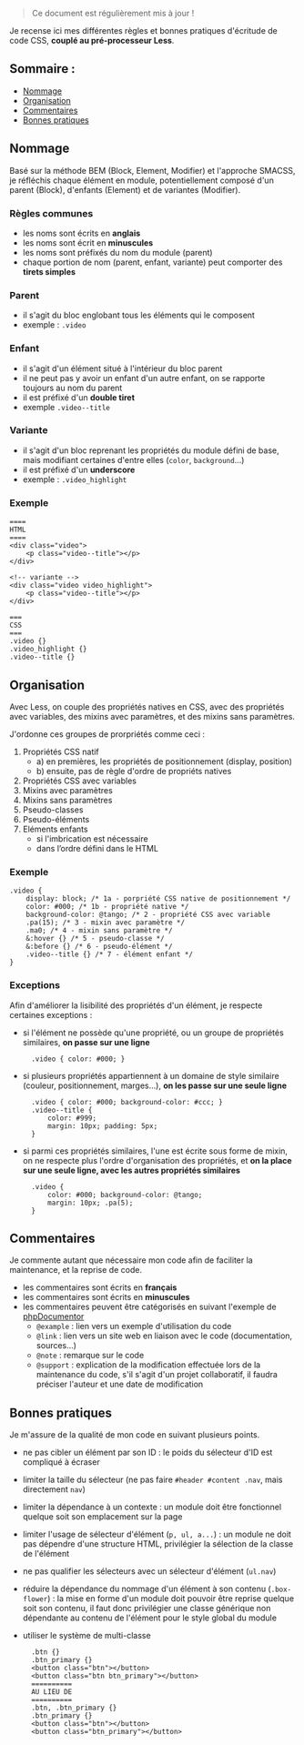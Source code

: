 > Ce document est régulièrement mis à jour !

Je recense ici mes différentes règles et bonnes pratiques d'écritude de code CSS, **couplé au pré-processeur Less**.

## Sommaire : 

* [Nommage](#nommage)
* [Organisation](#organisation)
* [Commentaires](#commentaires)
* [Bonnes pratiques](#bonnes-pratiques)

## Nommage

Basé sur la méthode BEM (Block, Element, Modifier) et l'approche SMACSS, je réfléchis chaque élément en module, potentiellement composé d'un parent (Block), d'enfants (Element) et de variantes (Modifier).

### Règles communes

* les noms sont écrits en **anglais**
* les noms sont écrit en **minuscules**
* les noms sont préfixés du nom du module (parent)
* chaque portion de nom (parent, enfant, variante) peut comporter des **tirets simples** 

### Parent

* il s'agit du bloc englobant tous les éléments qui le composent
* exemple : `.video`

### Enfant

* il s'agit d'un élément situé à l'intérieur du bloc parent
* il ne peut pas y avoir un enfant d'un autre enfant, on se rapporte toujours au nom du parent
* il est préfixé d'un **double tiret**
* exemple `.video--title`

### Variante

* il s'agit d'un bloc reprenant les propriétés du module défini de base, mais modifiant certaines d'entre elles (`color`, `background`...)
* il est préfixé d'un **underscore**
* exemple : `.video_highlight` 

### Exemple 
	====
	HTML
	====
	<div class="video">
		<p class="video--title"></p>
	</div>

	<!-- variante -->
	<div class="video video_highlight">
		<p class="video--title"></p>
	</div>

	===
	CSS
	===
	.video {}
	.video_highlight {}
	.video--title {}

## Organisation

Avec Less, on couple des propriétés natives en CSS, avec des propriétés avec variables, des mixins avec paramètres, et des mixins sans paramètres.

J'ordonne ces groupes de prorpriétés comme ceci : 

1. Propriétés CSS natif
	* a) en premières, les propriétés de positionnement (display, position)
	* b) ensuite, pas de règle d'ordre de propriéts natives
2. Propriétés CSS avec variables
3. Mixins avec paramètres
4. Mixins sans paramètres
5. Pseudo-classes
6. Pseudo-éléments
7. Eléments enfants 
	* si l'imbrication est nécessaire
	* dans l’ordre défini dans le HTML

### Exemple 

	.video {
		display: block; /* 1a - porpriété CSS native de positionnement */
		color: #000; /* 1b - propriété native */
		background-color: @tango; /* 2 - propriété CSS avec variable
		.pa(15); /* 3 - mixin avec paramètre */
		.ma0; /* 4 - mixin sans paramètre */
		&:hover {} /* 5 - pseudo-classe */
		&:before {} /* 6 - pseudo-élément */
		.video--title {} /* 7 - élément enfant */
	}

### Exceptions

Afin d'améliorer la lisibilité des propriétés d'un élément, je respecte certaines exceptions : 

* si l'élément ne possède qu'une propriété, ou un groupe de propriétés similaires, **on passe sur une ligne**
	

		.video { color: #000; }

* si plusieurs propriétés appartiennent à un domaine de style similaire (couleur, positionnement, marges...), **on les passe sur une seule ligne**

		.video { color: #000; background-color: #ccc; }
		.video--title {
			color: #999;
			margin: 10px; padding: 5px;
		}

* si parmi ces propriétés similaires, l'une est écrite sous forme de mixin, on ne respecte plus l'ordre d'organisation des propriétés, et **on la place sur une seule ligne, avec les autres propriétés similaires**

		.video {
			color: #000; background-color: @tango;
			margin: 10px; .pa(5);
		}

## Commentaires

Je commente autant que nécessaire mon code afin de faciliter la maintenance, et la reprise de code.

* les commentaires sont écrits en **français**
* les commentaires sont écrits en **minuscules**
* les commentaires peuvent être catégorisés en suivant l'exemple de [phpDocumentor](http://tinyurl.com/klk4qsh)
	* `@example` : lien vers un exemple d'utilisation du code
	* `@link` : lien vers un site web en liaison avec le code (documentation, sources...)
	* `@note` : remarque sur le code
	* `@support` : explication de la modification effectuée lors de la maintenance du code, s'il s'agit d'un projet collaboratif, il faudra préciser l'auteur et une date de modification

## Bonnes pratiques

Je m'assure de la qualité de mon code en suivant plusieurs points.

* ne pas cibler un élément par son ID : le poids du sélecteur d'ID est compliqué à écraser
* limiter la taille du sélecteur (ne pas faire `#header #content .nav`, mais directement `nav`)
* limiter la dépendance à un contexte : un module doit être fonctionnel quelque soit son emplacement sur la page
* limiter l'usage de sélecteur d'élément (`p, ul, a...`) : un module ne doit pas dépendre d'une structure HTML, privilégier la sélection de la classe de l'élément
* ne pas qualifier les sélecteurs avec un sélecteur d'élément (`ul.nav`) 
* réduire la dépendance du nommage d'un élément à son contenu (`.box-flower`) : la mise en forme d'un module doit pouvoir être reprise quelque soit son contenu, il faut donc privilégier une classe générique non dépendante au contenu de l'élément pour le style global du module
* utiliser le système de multi-classe

		.btn {}
		.btn_primary {}
		<button class="btn"></button>
		<button class="btn btn_primary"></button>
		==========
		AU LIEU DE
		==========
		.btn, .btn_primary {}
		.btn_primary {}
		<button class="btn"></button>
		<button class="btn_primary"></button>
